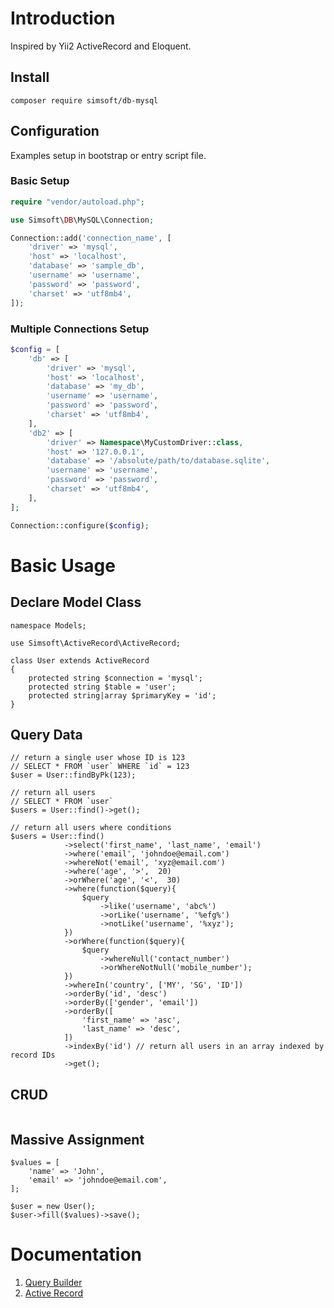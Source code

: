# Introduction

Inspired by Yii2 ActiveRecord and Eloquent.

## Install

```shell
composer require simsoft/db-mysql
```

## Configuration

Examples setup in bootstrap or entry script file.

### Basic Setup

```php
require "vendor/autoload.php";

use Simsoft\DB\MySQL\Connection;

Connection::add('connection_name', [
    'driver' => 'mysql',
    'host' => 'localhost',
    'database' => 'sample_db',
    'username' => 'username',
    'password' => 'password',
    'charset' => 'utf8mb4',
]);
```

### Multiple Connections Setup

```php
$config = [
    'db' => [
        'driver' => 'mysql',
        'host' => 'localhost',
        'database' => 'my_db',
        'username' => 'username',
        'password' => 'password',
        'charset' => 'utf8mb4',
    ],
    'db2' => [
        'driver' => Namespace\MyCustomDriver::class,
        'host' => '127.0.0.1',
        'database' => '/absolute/path/to/database.sqlite',
        'username' => 'username',
        'password' => 'password',
        'charset' => 'utf8mb4',
    ],
];

Connection::configure($config);
```

# Basic Usage

## Declare Model Class

```phpt
namespace Models;

use Simsoft\ActiveRecord\ActiveRecord;

class User extends ActiveRecord
{
    protected string $connection = 'mysql';
    protected string $table = 'user';
    protected string|array $primaryKey = 'id';
}
```

## Query Data

```phpt
// return a single user whose ID is 123
// SELECT * FROM `user` WHERE `id` = 123
$user = User::findByPk(123);

// return all users
// SELECT * FROM `user`
$users = User::find()->get();

// return all users where conditions
$users = User::find()
            ->select('first_name', 'last_name', 'email')
            ->where('email', 'johndoe@email.com')
            ->whereNot('email', 'xyz@email.com')
            ->where('age', '>',  20)
            ->orWhere('age', '<',  30)
            ->where(function($query){
                $query
                    ->like('username', 'abc%')
                    ->orLike('username', '%efg%')
                    ->notLike('username', '%xyz');
            })
            ->orWhere(function($query){
                $query
                    ->whereNull('contact_number')
                    ->orWhereNotNull('mobile_number');
            })
            ->whereIn('country', ['MY', 'SG', 'ID'])
            ->orderBy('id', 'desc')
            ->orderBy(['gender', 'email'])
            ->orderBy([
                'first_name' => 'asc',
                'last_name' => 'desc',
            ])
            ->indexBy('id') // return all users in an array indexed by record IDs
            ->get();
```

## CRUD

```phpt

```

## Massive Assignment

```phpt
$values = [
    'name' => 'John',
    'email' => 'johndoe@email.com',
];

$user = new User();
$user->fill($values)->save();
```

# Documentation

1. [Query Builder](docs/guide/query-builder.md)
2. [Active Record](docs/guide/active-record.md)
